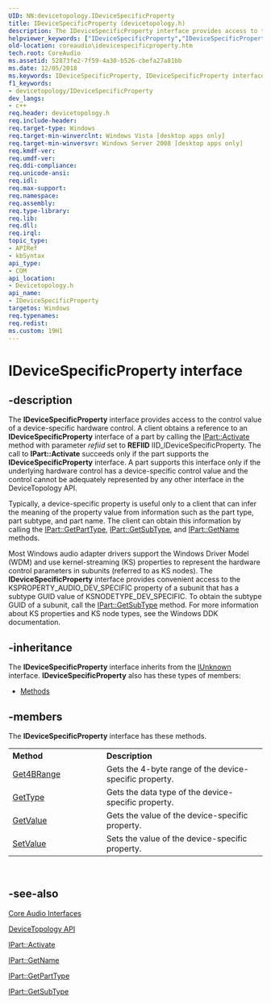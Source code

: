 ```yaml
---
UID: NN:devicetopology.IDeviceSpecificProperty
title: IDeviceSpecificProperty (devicetopology.h)
description: The IDeviceSpecificProperty interface provides access to the control value of a device-specific hardware control.
helpviewer_keywords: ["IDeviceSpecificProperty","IDeviceSpecificProperty interface [Core Audio]","IDeviceSpecificProperty interface [Core Audio]","described","coreaudio.idevicespecificproperty","devicetopology/IDeviceSpecificProperty"]
old-location: coreaudio\idevicespecificproperty.htm
tech.root: CoreAudio
ms.assetid: 52873fe2-7f59-4a30-b526-cbefa27a81bb
ms.date: 12/05/2018
ms.keywords: IDeviceSpecificProperty, IDeviceSpecificProperty interface [Core Audio], IDeviceSpecificProperty interface [Core Audio],described, coreaudio.idevicespecificproperty, devicetopology/IDeviceSpecificProperty
f1_keywords:
- devicetopology/IDeviceSpecificProperty
dev_langs:
- c++
req.header: devicetopology.h
req.include-header: 
req.target-type: Windows
req.target-min-winverclnt: Windows Vista [desktop apps only]
req.target-min-winversvr: Windows Server 2008 [desktop apps only]
req.kmdf-ver: 
req.umdf-ver: 
req.ddi-compliance: 
req.unicode-ansi: 
req.idl: 
req.max-support: 
req.namespace: 
req.assembly: 
req.type-library: 
req.lib: 
req.dll: 
req.irql: 
topic_type:
- APIRef
- kbSyntax
api_type:
- COM
api_location:
- Devicetopology.h
api_name:
- IDeviceSpecificProperty
targetos: Windows
req.typenames: 
req.redist: 
ms.custom: 19H1
---
```


# IDeviceSpecificProperty interface


## -description



The <b>IDeviceSpecificProperty</b> interface provides access to the control value of a device-specific hardware control. A client obtains a reference to an <b>IDeviceSpecificProperty</b> interface of a part by calling the <a href="https://docs.microsoft.com/windows/desktop/api/devicetopology/nf-devicetopology-ipart-activate">IPart::Activate</a> method with parameter <i>refiid</i> set to <b>REFIID</b> IID_IDeviceSpecificProperty. The call to <b>IPart::Activate</b> succeeds only if the part supports the <b>IDeviceSpecificProperty</b> interface. A part supports this interface only if the underlying hardware control has a device-specific control value and the control cannot be adequately represented by any other interface in the DeviceTopology API.

Typically, a device-specific property is useful only to a client that can infer the meaning of the property value from information such as the part type, part subtype, and part name. The client can obtain this information by calling the <a href="https://docs.microsoft.com/windows/desktop/api/devicetopology/nf-devicetopology-ipart-getparttype">IPart::GetPartType</a>, <a href="https://docs.microsoft.com/windows/desktop/api/devicetopology/nf-devicetopology-ipart-getsubtype">IPart::GetSubType</a>, and <a href="https://docs.microsoft.com/windows/desktop/api/devicetopology/nf-devicetopology-ipart-getname">IPart::GetName</a> methods.

Most Windows audio adapter drivers support the Windows Driver Model (WDM) and use kernel-streaming (KS) properties to represent the hardware control parameters in subunits (referred to as KS nodes). The <b>IDeviceSpecificProperty</b> interface provides convenient access to the KSPROPERTY_AUDIO_DEV_SPECIFIC property of a subunit that has a subtype GUID value of KSNODETYPE_DEV_SPECIFIC. To obtain the subtype GUID of a subunit, call the <a href="https://docs.microsoft.com/windows/desktop/api/devicetopology/nf-devicetopology-ipart-getsubtype">IPart::GetSubType</a> method. For more information about KS properties and KS node types, see the Windows DDK documentation.




## -inheritance

The <b xmlns:loc="http://microsoft.com/wdcml/l10n">IDeviceSpecificProperty</b> interface inherits from the <a href="https://docs.microsoft.com/windows/desktop/api/unknwn/nn-unknwn-iunknown">IUnknown</a> interface. <b>IDeviceSpecificProperty</b> also has these types of members:
<ul>
<li><a href="https://docs.microsoft.com/">Methods</a></li>
</ul>

## -members

The <b>IDeviceSpecificProperty</b> interface has these methods.
<table class="members" id="memberListMethods">
<tr>
<th align="left" width="37%">Method</th>
<th align="left" width="63%">Description</th>
</tr>
<tr data="declared;">
<td align="left" width="37%">
<a href="https://docs.microsoft.com/windows/desktop/api/devicetopology/nf-devicetopology-idevicespecificproperty-get4brange">Get4BRange</a>
</td>
<td align="left" width="63%">
Gets the 4-byte range of the device-specific property.

</td>
</tr>
<tr data="declared;">
<td align="left" width="37%">
<a href="https://docs.microsoft.com/windows/desktop/api/devicetopology/nf-devicetopology-idevicespecificproperty-gettype">GetType</a>
</td>
<td align="left" width="63%">
Gets the data type of the device-specific property.

</td>
</tr>
<tr data="declared;">
<td align="left" width="37%">
<a href="https://docs.microsoft.com/windows/desktop/api/devicetopology/nf-devicetopology-idevicespecificproperty-getvalue">GetValue</a>
</td>
<td align="left" width="63%">
Gets the value of the device-specific property.

</td>
</tr>
<tr data="declared;">
<td align="left" width="37%">
<a href="https://docs.microsoft.com/windows/desktop/api/devicetopology/nf-devicetopology-idevicespecificproperty-setvalue">SetValue</a>
</td>
<td align="left" width="63%">
Sets the value of the device-specific property.

</td>
</tr>
</table> 


## -see-also




<a href="https://docs.microsoft.com/windows/desktop/CoreAudio/core-audio-interfaces">Core Audio Interfaces</a>



<a href="https://docs.microsoft.com/windows/desktop/CoreAudio/devicetopology-api">DeviceTopology API</a>



<a href="https://docs.microsoft.com/windows/desktop/api/devicetopology/nf-devicetopology-ipart-activate">IPart::Activate</a>



<a href="https://docs.microsoft.com/windows/desktop/api/devicetopology/nf-devicetopology-ipart-getname">IPart::GetName</a>



<a href="https://docs.microsoft.com/windows/desktop/api/devicetopology/nf-devicetopology-ipart-getparttype">IPart::GetPartType</a>



<a href="https://docs.microsoft.com/windows/desktop/api/devicetopology/nf-devicetopology-ipart-getsubtype">IPart::GetSubType</a>
 

 


